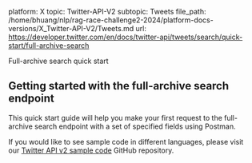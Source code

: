 platform: X
topic: Twitter-API-V2
subtopic: Tweets
file_path: /home/bhuang/nlp/rag-race-challenge2-2024/platform-docs-versions/X_Twitter-API-V2/Tweets.md
url: https://developer.twitter.com/en/docs/twitter-api/tweets/search/quick-start/full-archive-search

Full-archive search quick start

## Getting started with the full-archive search endpoint

This quick start guide will help you make your first request to the full-archive search endpoint with a set of specified fields using Postman.

If you would like to see sample code in different languages, please visit our [Twitter API v2 sample code](https://github.com/twitterdev/Twitter-API-v2-sample-code) GitHub repository.